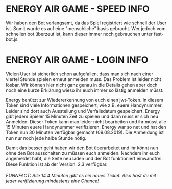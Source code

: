 # ENERGY AIR GAME - SPEED INFO

Wir haben den Bot verlangsamt, da das Spiel registriert wie schnell der User ist. Somit wurde es auf eine "menschliche" basis gebracht. Wer jedoch vom schnellen bot überzeut ist, kann dieser immer noch gebrauchen unter fast-bot.js.

# ENERGY AIR GAME - LOGIN INFO

Vielen User ist sicherlich schon aufgefallen, dass man sich nach einer viertel Stunde spielen erneut anmelden muss. Das Problem ist leider nicht lösbar. Wir können hier nicht ganz genau in die Details gehen aber doch noch eine kurze Erklärung wieso ihr euch immer so lästig anmelden müsst.

Energy benützt zur Wiedererkennung von euch einen jwt-Token. In diesem Token sind viele Informationen gespeichert, wie z.B. euere Handynummer. Leider sind dort auch Ausstellung und Verfallsdatum gespeichert. Energy gibt jedem Spieler 15 Minuten Zeit zu spielen und dann muss er sich neu Anmelden. Dieser Token kann man leider nicht bearbeiten und ihr müsst alle 15 Minuten euere Handynummer verifizieren. Energy war so net und hat den Token nun 30 Minuten verfügbar gemacht (09.08.2019). Die Anmeldung ist nun nur noch jede halbe Stunde nötig. 

Damit das besser geht haben wir den Bot überarbeitet und ihr könnt nun ohne den Bot ausschalten zu müssen euch anmelden. Nachdem ihr euch angemeldet habt, die Seite neu laden und der Bot funktioniert einwandfrei. Diese Funktion ist ab der Version. 2.3 verfügbar.


<h6>FUNNFACT: Alle 14.4 Minuten gibt es ein neues Ticket. Also hast du mit jeder verifizierung mindestens eine Chance!</h6>
